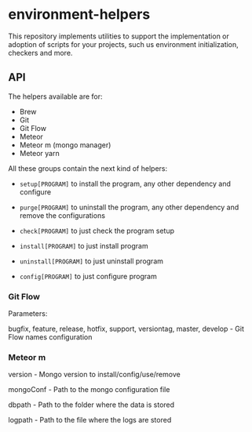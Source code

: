 # environment-helpers

This repository implements utilities to support the implementation or adoption of scripts for your projects, such us environment initialization, checkers and more.

## API

The helpers available are for:

- Brew
- Git
- Git Flow
- Meteor
- Meteor m (mongo manager)
- Meteor yarn

All these groups contain the next kind of helpers:

- `setup[PROGRAM]` to install the program, any other dependency and configure

- `purge[PROGRAM]` to uninstall the program, any other dependency and remove the configurations

- `check[PROGRAM]` to just check the program setup

- `install[PROGRAM]` to just install program

- `uninstall[PROGRAM]` to just uninstall program

- `config[PROGRAM]` to just configure program

### Git Flow

Parameters: 

bugfix, feature, release, hotfix, support, versiontag, master, develop - Git Flow names configuration

### Meteor m

version - Mongo version to install/config/use/remove

mongoConf - Path to the mongo configuration file

dbpath - Path to the folder where the data is stored

logpath - Path to the file where the logs are stored
